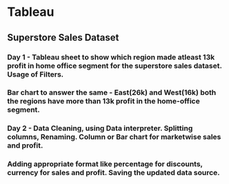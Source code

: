 # Tableau
## Superstore Sales Dataset

### Day 1 - Tableau sheet to show which region made atleast 13k profit in home office segment for the superstore sales dataset. Usage of Filters.
###         Bar chart to answer the same - East(26k) and West(16k) both the regions have more than 13k profit in the home-office segment.

### Day 2 - Data Cleaning, using Data interpreter. Splitting columns, Renaming. Column or Bar chart for marketwise sales and profit.
###         Adding appropriate format like percentage for discounts, currency for sales and profit. Saving the updated data source.
